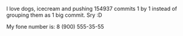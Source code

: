 I love dogs, icecream and pushing 154937 commits 1 by 1 instead of grouping them as 1 big commit. Sry :D

My fone number is:
8 (900) 555-35-55